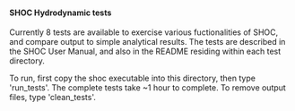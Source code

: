 #### SHOC Hydrodynamic tests

Currently 8 tests are available to exercise various 
fuctionalities of SHOC, and compare output to simple
analytical results. The tests are described in the
SHOC User Manual, and also in the README residing 
within each test directory.

To run, first copy the shoc executable into this directory,
then type 'run_tests'. The complete tests take ~1 hour
to complete. To remove output files, type 'clean_tests'.

